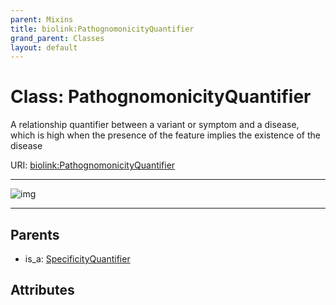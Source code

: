 ```yaml
---
parent: Mixins
title: biolink:PathognomonicityQuantifier
grand_parent: Classes
layout: default
---
```


# Class: PathognomonicityQuantifier


A relationship quantifier between a variant or symptom and a disease, which is high when the presence of the feature implies the existence of the disease

URI: [biolink:PathognomonicityQuantifier](https://w3id.org/biolink/vocab/PathognomonicityQuantifier)


---

![img](http://yuml.me/diagram/nofunky;dir:TB/class/[SpecificityQuantifier],[SpecificityQuantifier]%5E-[PathognomonicityQuantifier])

---


## Parents

 *  is_a: [SpecificityQuantifier](SpecificityQuantifier.md)

## Attributes

